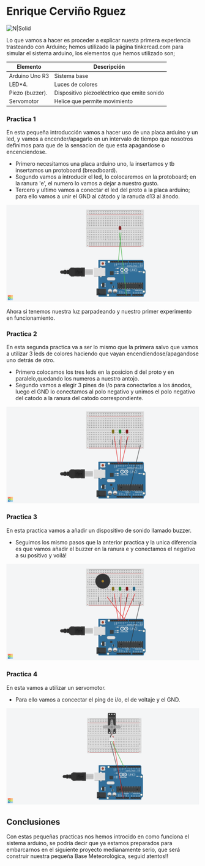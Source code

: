 # Enrique Cerviño Rguez

![N|Solid](https://cdn.arduino.cc/homepage/static/media/arduino-UNO.bcc69bde.png)

Lo que vamos a hacer es proceder a explicar nuesta primera experiencia trasteando con Arduino; hemos utilizado la página tinkercad.com para simular el sistema arduino, los elementos que hemos utilizado son;

| Elemento | Descripción |
| ------ | ------ |
| Arduino Uno R3 | Sistema base |
| LED*4. | Luces de colores |
| Piezo (buzzer). | Dispositivo piezoeléctrico que emite sonido |
| Servomotor | Helice que permite movimiento |

### Practica 1
En esta pequeña introducción vamos a hacer uso de una placa arduino y un led, y vamos a encender/apagarlo en un intervalo de tiempo que nosotros definimos para que de la sensacion de que esta apagandose o encenciendose.
  - Primero necesitamos una placa arduino uno, la insertamos y tb insertamos un protoboard (breadboard).
  - Segundo vamos a introducir el led, lo colocaremos en la protoboard; en la ranura 'e', el numero lo vamos a dejar a nuestro gusto.
  - Tercero y ultimo vamos a conectar el led del proto a la placa arduino; para ello vamos a unir el GND al cátodo y la ranuda d13 al ánodo.
  
![esquema](practicasimagenes/practica1.png)

Ahora si tenemos nuestra luz parpadeando y nuestro primer experimento en funcionamiento.


### Practica 2
En esta segunda practica va a ser lo mismo que la primera salvo que vamos a utilizar 3 leds de colores haciendo que vayan encendiendose/apagandose uno detrás de otro.
- Primero colocamos los tres leds en la posicion d del proto y en paralelo,quedando los numeros a nuestro antojo.
- Segundo vamos a elegir 3 pines de i/o para conectarlos a los ánodos, luego el GND lo conectamos al polo negativo y unimos el polo negativo del catodo a la ranura del catodo correspondiente.

![esquema](practicasimagenes/practica2.png)

### Practica 3
En esta practica vamos a añadir un dispositivo de sonido llamado buzzer.

- Seguimos los mismo pasos que la anterior practica y la unica diferencia es que vamos añadir el buzzer en la ranura e y conectamos el negativo a su positivo y voilá!

![esquema](practicasimagenes/practica3.png)

### Practica 4
En esta vamos a utilizar un servomotor.
- Para ello vamos a concectar el ping de i/o, el de voltaje y el GND.

![esquema](practicasimagenes/practica4.png)

## Conclusiones
Con estas pequeñas practicas nos hemos introcido en como funciona el sistema arduino, se podría decir que ya estamos preparados para embarcarnos en el siguiente proyecto medianamente serio, que será construir nuestra pequeña Base Meteorológica, seguid atentos!!



